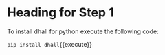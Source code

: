 # Heading for Step 1

To install dhall for python execute the following code:


`pip install dhall`{{execute}}


